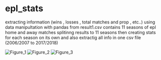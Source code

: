# epl_stats
extracting information (wins , losses  , total matches and prop , etc..)  using data manipultation with pandas from result1.csv contains 11 seasons of epl home and away matches 
splitinng results to 11 seasons then creating stats for each season on its own and also extractig all info in one csv file (2006/2007 to 2017/2018)

![Figure_1](https://github.com/yassinmohamed111/epl_stats/assets/108435195/63a9e374-7281-441a-8650-15dcc920460b)
![Figure_2](https://github.com/yassinmohamed111/epl_stats/assets/108435195/a756db60-d371-480c-aa41-e2379927c103)
![Figure_3](https://github.com/yassinmohamed111/epl_stats/assets/108435195/58803644-e7c0-42e7-8bbe-94a7e175b974)
